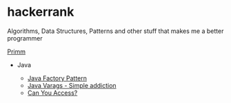 # hackerrank
Algorithms, Data Structures, Patterns and other stuff that makes me a better programmer
<p>
  <a href="https://github.com/kravenor/hackerrank/blob/master/src/hackerrank/Primm.java"> Primm</a>
<ul>
  <li>Java</li>
  <ul>
  <li><a href="https://github.com/kravenor/hackerrank/tree/master/Java/Java%20Factory%20Pattern">Java Factory Pattern</a></li>
  <li><a href="https://github.com/kravenor/hackerrank/tree/master/Java/Varags%20-%20Simple%20Addiction">Java Varags - Simple addiction</a></li>
  <li><a href="https://github.com/kravenor/hackerrank/tree/master/Java/Can%20-%20You%20Access">Can You Access? </li>
  </ul>
</ul>
</p>
